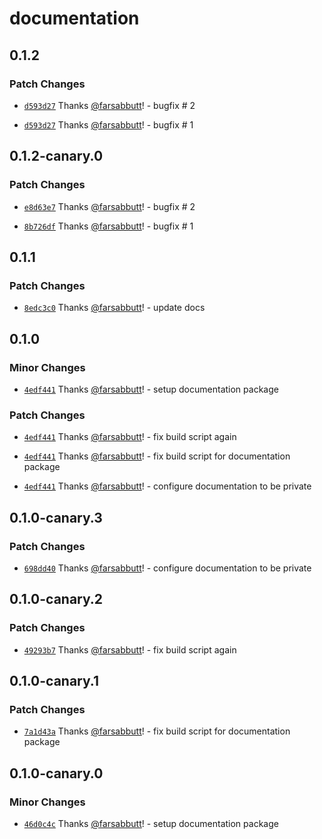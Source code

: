 # documentation

## 0.1.2

### Patch Changes

- [`d593d27`](https://github.com/bahag-buttf/bahag-design-system/commit/d593d274f6849ff831a55a142818aa893fb02d35) Thanks [@farsabbutt](https://github.com/farsabbutt)! - bugfix # 2

- [`d593d27`](https://github.com/bahag-buttf/bahag-design-system/commit/d593d274f6849ff831a55a142818aa893fb02d35) Thanks [@farsabbutt](https://github.com/farsabbutt)! - bugfix # 1

## 0.1.2-canary.0

### Patch Changes

- [`e8d63e7`](https://github.com/bahag-buttf/bahag-design-system/commit/e8d63e72bb426fc686b4dff7853363c39b18cbd9) Thanks [@farsabbutt](https://github.com/farsabbutt)! - bugfix # 2

- [`8b726df`](https://github.com/bahag-buttf/bahag-design-system/commit/8b726df34822df35bcb2925659fc7acfa76c4314) Thanks [@farsabbutt](https://github.com/farsabbutt)! - bugfix # 1

## 0.1.1

### Patch Changes

- [`8edc3c0`](https://github.com/bahag-buttf/bahag-design-system/commit/8edc3c03fc24edf7067bdeb7dbc254e776517cc8) Thanks [@farsabbutt](https://github.com/farsabbutt)! - update docs

## 0.1.0

### Minor Changes

- [`4edf441`](https://github.com/bahag-buttf/bahag-design-system/commit/4edf441b328e2444198e6c740b556e03c27890d8) Thanks [@farsabbutt](https://github.com/farsabbutt)! - setup documentation package

### Patch Changes

- [`4edf441`](https://github.com/bahag-buttf/bahag-design-system/commit/4edf441b328e2444198e6c740b556e03c27890d8) Thanks [@farsabbutt](https://github.com/farsabbutt)! - fix build script again

- [`4edf441`](https://github.com/bahag-buttf/bahag-design-system/commit/4edf441b328e2444198e6c740b556e03c27890d8) Thanks [@farsabbutt](https://github.com/farsabbutt)! - fix build script for documentation package

- [`4edf441`](https://github.com/bahag-buttf/bahag-design-system/commit/4edf441b328e2444198e6c740b556e03c27890d8) Thanks [@farsabbutt](https://github.com/farsabbutt)! - configure documentation to be private

## 0.1.0-canary.3

### Patch Changes

- [`698dd40`](https://github.com/bahag-buttf/bahag-design-system/commit/698dd40107942fbf0342a6f6cae275aed54e58a9) Thanks [@farsabbutt](https://github.com/farsabbutt)! - configure documentation to be private

## 0.1.0-canary.2

### Patch Changes

- [`49293b7`](https://github.com/bahag-buttf/bahag-design-system/commit/49293b7c15d53d882694c858c3f21982ea51f1ca) Thanks [@farsabbutt](https://github.com/farsabbutt)! - fix build script again

## 0.1.0-canary.1

### Patch Changes

- [`7a1d43a`](https://github.com/bahag-buttf/bahag-design-system/commit/7a1d43aad950b82c9a25b83d78261ce556e3dac5) Thanks [@farsabbutt](https://github.com/farsabbutt)! - fix build script for documentation package

## 0.1.0-canary.0

### Minor Changes

- [`46d0c4c`](https://github.com/bahag-buttf/bahag-design-system/commit/46d0c4cc0a3a3b52156ab666224656b02c6aefbe) Thanks [@farsabbutt](https://github.com/farsabbutt)! - setup documentation package
